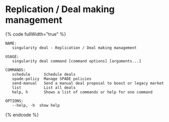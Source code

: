 # Replication / Deal making management

{% code fullWidth="true" %}
```
NAME:
   singularity deal - Replication / Deal making management

USAGE:
   singularity deal command [command options] [arguments...]

COMMANDS:
   schedule      Schedule deals
   spade-policy  Manage SPADE policies
   send-manual   Send a manual deal proposal to boost or legacy market
   list          List all deals
   help, h       Shows a list of commands or help for one command

OPTIONS:
   --help, -h  show help
```
{% endcode %}
